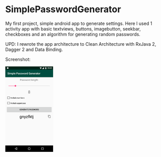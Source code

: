 # SimplePasswordGenerator
My first project, simple android app to generate settings.
Here I used 1 activity app with basic textviews, buttons, imagebutton, seekbar, checkboxes and an algorithm for generating random passwords.

UPD: I rewrote the app architecture to Clean Architecture with RxJava 2, Dagger 2 and Data Binding.

Screenshot:

<img src="screenshots/main_menu.png" width="30%" />
